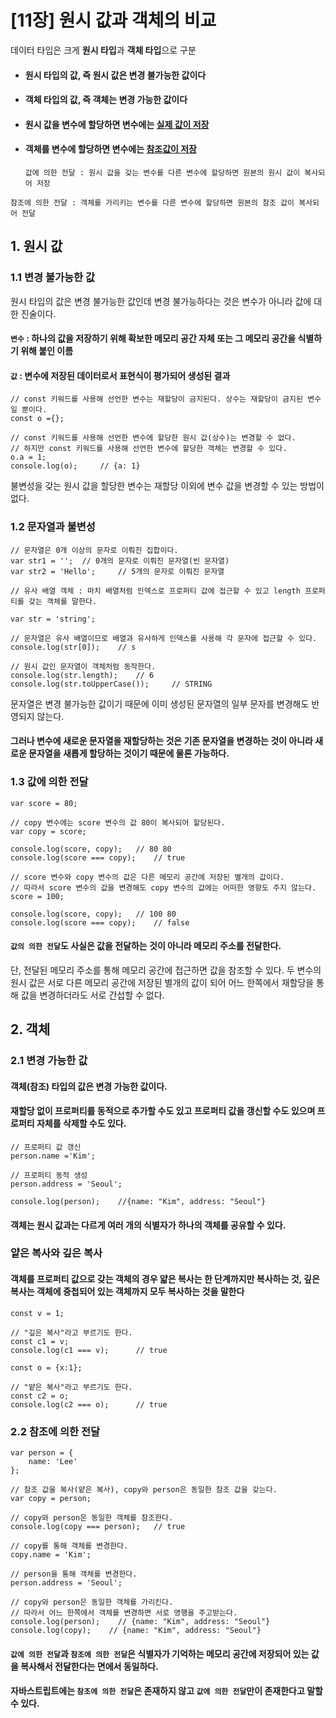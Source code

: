 # [11장] 원시 값과 객체의 비교

데이터 타입은 크게 **원시 타입**과 **객체 타입**으로 구분

- #### 원시 타입의 값, 즉 원시 값은 변경 불가능한 값이다
- #### 객체 타입의 값, 즉 객체는 변경 가능한 값이다

- #### 원시 값을 변수에 할당하면 변수에는 <u>실제 값이 저장</u>
- #### 객체를 변수에 할당하면 변수에는 <u>참조값이 저장</u>
  `값에 의한 전달 : 원시 값을 갖는 변수를 다른 변수에 할당하면 원본의 원시 값이 복사되어 저장`

`참조에 의한 전달 : 객체를 가리키는 변수를 다른 변수에 할당하면 원본의 참조 값이 복사되어 전달`

## 1. 원시 값

### 1.1 변경 불가능한 값

원시 타입의 값은 변경 불가능한 값인데 변경 불가능하다는 것은 변수가 아니라 값에 대한 진술이다.

#### `변수` : 하나의 값을 저장하기 위해 확보한 메모리 공간 자체 또는 그 메모리 공간을 식별하기 위해 붙인 이름

#### `값` : 변수에 저장된 데이터로서 표현식이 평가되어 생성된 결과

```
// const 키워드를 사용해 선언한 변수는 재할당이 금지된다. 상수는 재할당이 금지된 변수일 뿐이다.
const o ={};

// const 키워드를 사용해 선언한 변수에 할당한 원시 값(상수)는 변경할 수 없다.
// 하지만 const 키워드를 사용해 선언한 변수에 할당한 객체는 변경할 수 있다.
o.a = 1;
console.log(o);     // {a: 1}
```

불변성을 갖는 원시 값을 할당한 변수는 재할당 이외에 변수 값을 변경할 수 있는 방법이 없다.

### 1.2 문자열과 불변성

```
// 문자열은 0개 이상의 문자로 이뤄진 집합이다.
var str1 = '';  // 0개의 문자로 이뤄진 문자열(빈 문자열)
var str2 = 'Hello';     // 5개의 문자로 이뤄진 문자열
```

```
// 유사 배열 객체 : 마치 배열처럼 인덱스로 프로퍼티 값에 접근할 수 있고 length 프로퍼티를 갖는 객체를 말한다.

var str = 'string';

// 문자열은 유사 배열이므로 배열과 유사하게 인덱스를 사용해 각 문자에 접근할 수 있다.
console.log(str[0]);    // s

// 원시 값인 문자열이 객체처럼 동작한다.
console.log(str.length);    // 6
console.log(str.toUpperCase());     // STRING
```

문자열은 변경 불가능한 값이기 때문에 이미 생성된 문자열의 일부 문자를 변경해도 반영되지 않는다.

#### 그러나 변수에 새로운 문자열을 재할당하는 것은 기존 문자열을 변경하는 것이 아니라 새로운 문자열을 새롭게 할당하는 것이기 때문에 물론 가능하다.

### 1.3 값에 의한 전달

```
var score = 80;

// copy 변수에는 score 변수의 값 80이 복사되어 할당된다.
var copy = score;

console.log(score, copy);   // 80 80
console.log(score === copy);    // true

// score 변수와 copy 변수의 값은 다른 메모리 공간에 저장된 별개의 값이다.
// 따라서 score 변수의 값을 변경해도 copy 변수의 값에는 어떠한 영향도 주지 않는다.
score = 100;

console.log(score, copy);   // 100 80
console.log(score === copy);    // false
```

#### `값의 의한 전달`도 사실은 값을 전달하는 것이 아니라 메모리 주소를 전달한다.

단, 전달된 메모리 주소를 통해 메모리 공간에 접근하면 값을 참조할 수 있다.
두 변수의 원시 값은 서로 다른 메모리 공간에 저장된 별개의 값이 되어 어느 한쪽에서 재할당을 통해 값을 변경하더라도 서로 간섭할 수 없다.

## 2. 객체

### 2.1 변경 가능한 값

#### 객체(참조) 타입의 값은 변경 가능한 값이다.

#### 재할당 없이 프로퍼티를 동적으로 추가할 수도 있고 프로퍼티 값을 갱신할 수도 있으며 프로퍼티 자체를 삭제할 수도 있다.

```
// 프로퍼티 값 갱신
person.name ='Kim';

// 프로퍼티 동적 생성
person.address = 'Seoul';

console.log(person);    //{name: "Kim", address: "Seoul"}
```

#### 객체는 원시 값과는 다르게 여러 개의 식별자가 하나의 객체를 공유할 수 있다.

### 얕은 복사와 깊은 복사

#### 객체를 프로퍼티 값으로 갖는 객체의 경우 얇은 복사는 한 단계까지만 복사하는 것, 깊은 복사는 객체에 중첩되어 있는 객체까지 모두 복사하는 것을 말한다

```
const v = 1;

// "깊은 복사"라고 부르기도 한다.
const c1 = v;
console.log(c1 === v);      // true

const o = {x:1};

// "얕은 복사"라고 부르기도 한다.
const c2 = o;
console.log(c2 === o);      // true
```

### 2.2 참조에 의한 전달

```
var person = {
    name: 'Lee'
};

// 참조 값을 복사(얕은 복사), copy와 person은 동일한 참조 값을 갖는다.
var copy = person;

// copy와 person은 동일한 객체를 참조한다.
console.log(copy === person);   // true

// copy를 통해 객체를 변경한다.
copy.name = 'Kim';

// person을 통해 객체를 변경한다.
person.address = 'Seoul';

// copy와 person은 동일한 객체를 가리킨다.
// 따라서 어느 한쪽에서 객체를 변경하면 서로 영행을 주고받는다.
console.log(person);    // {name: "Kim", address: "Seoul"}
console.log(copy);    // {name: "Kim", address: "Seoul"}
```

#### `값에 의한 전달`과 `참조에 의한 전달`은 식별자가 기억하는 메모리 공간에 저장되어 있는 값을 복사해서 전달한다는 면에서 동일하다.

#### 자바스트립트에는 `참조에 의한 전달`은 존재하지 않고 `값에 의한 전달`만이 존재한다고 말할 수 있다.
